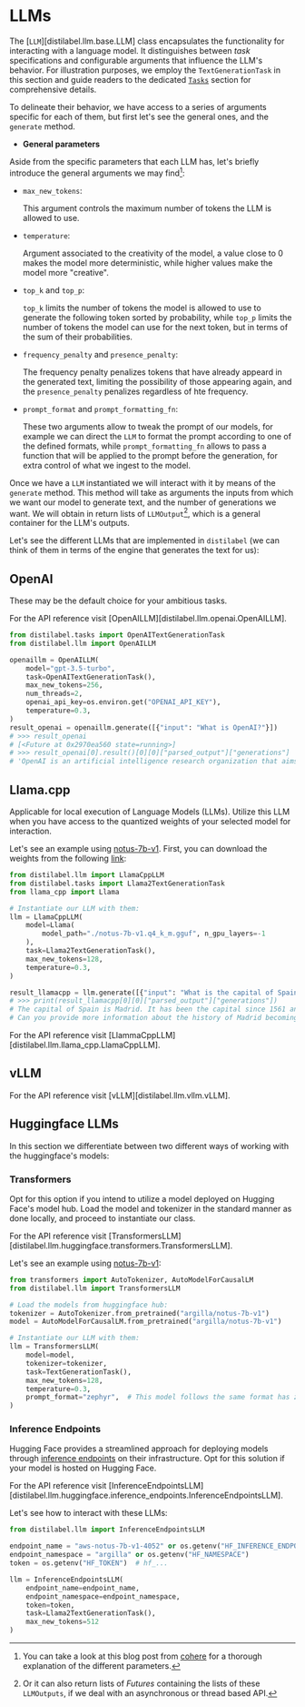 # LLMs

The [`LLM`][distilabel.llm.base.LLM] class encapsulates the functionality for interacting with a language model. It distinguishes between *task* specifications and configurable arguments that influence the LLM's behavior. For illustration purposes, we employ the `TextGenerationTask` in this section and guide readers to the dedicated [`Tasks`](../technical-reference/tasks.md) section for comprehensive details.

To delineate their behavior, we have access to a series of arguments specific for each of them, but first let's see the general ones, and the `generate` method.

- **General parameters**

Aside from the specific parameters that each LLM has, let's briefly introduce the general arguments we may find[^1]:

[^1]:
    You can take a look at this blog post from [cohere](https://txt.cohere.com/llm-parameters-best-outputs-language-ai/) for a thorough explanation of the different parameters.

- `max_new_tokens`:

    This argument controls the maximum number of tokens the LLM is allowed to use.

- `temperature`: 

    Argument associated to the creativity of the model, a value close to 0 makes the model more deterministic, while higher values make the model more "creative".

- `top_k` and `top_p`:

    `top_k` limits the number of tokens the model is allowed to use to generate the following token sorted by probability, while `top_p` limits the number of tokens the model can use for the next token, but in terms of the sum of their probabilities.

- `frequency_penalty` and `presence_penalty`:

    The frequency penalty penalizes tokens that have already appeard in the generated text, limiting the possibility of those appearing again, and the `presence_penalty` penalizes regardless of hte frequency.

- `prompt_format` and `prompt_formatting_fn`:

    These two arguments allow to tweak the prompt of our models, for example we can direct the `LLM` to format the prompt according to one of the defined formats, while `prompt_formatting_fn` allows to pass a function that will be applied to the prompt before the generation, for extra control of what we ingest to the model.

Once we have a `LLM` instantiated we will interact with it by means of the `generate` method. This method will take as arguments the inputs from which we want our model to generate text, and the number of generations we want. We will obtain in return lists of `LLMOutput`[^2], which is a general container for the LLM's outputs.

[^2]:
    Or it can also return lists of *Futures* containing the lists of these `LLMOutputs`, if we deal with an asynchronous or thread based API.

Let's see the different LLMs that are implemented in `distilabel` (we can think of them in terms of the engine that generates the text for us):

## OpenAI

These may be the default choice for your ambitious tasks.

For the API reference visit [OpenAILLM][distilabel.llm.openai.OpenAILLM].

```python
from distilabel.tasks import OpenAITextGenerationTask
from distilabel.llm import OpenAILLM

openaillm = OpenAILLM(
    model="gpt-3.5-turbo",
    task=OpenAITextGenerationTask(),
    max_new_tokens=256,
    num_threads=2,
    openai_api_key=os.environ.get("OPENAI_API_KEY"),
    temperature=0.3,
)
result_openai = openaillm.generate([{"input": "What is OpenAI?"}])
# >>> result_openai
# [<Future at 0x2970ea560 state=running>]
# >>> result_openai[0].result()[0][0]["parsed_output"]["generations"]
# 'OpenAI is an artificial intelligence research organization that aims to ensure that artificial general intelligence (AGI) benefits all of humanity. AGI refers to highly autonomous systems that outperform humans at most economically valuable work. OpenAI conducts research, develops AI technologies, and promotes the responsible and safe use of AI. They also work on projects to make AI more accessible and beneficial to society. OpenAI is committed to transparency, cooperation, and avoiding uses of AI that could harm humanity or concentrate power in the wrong hands.'
```

## Llama.cpp

Applicable for local execution of Language Models (LLMs). Utilize this LLM when you have access to the quantized weights of your selected model for interaction.

Let's see an example using [notus-7b-v1](https://huggingface.co/argilla/notus-7b-v1). First, you can download the weights from the following [link](https://huggingface.co/TheBloke/notus-7B-v1-GGUF):

```python
from distilabel.llm import LlamaCppLLM
from distilabel.tasks import Llama2TextGenerationTask
from llama_cpp import Llama

# Instantiate our LLM with them:
llm = LlamaCppLLM(
    model=Llama(
        model_path="./notus-7b-v1.q4_k_m.gguf", n_gpu_layers=-1
    ),
    task=Llama2TextGenerationTask(),
    max_new_tokens=128,
    temperature=0.3,
)

result_llamacpp = llm.generate([{"input": "What is the capital of Spain?"}])
# >>> print(result_llamacpp[0][0]["parsed_output"]["generations"])
# The capital of Spain is Madrid. It has been the capital since 1561 and is located in the center of the country.  Madrid is home to many famous landmarks, including the Prado Museum, the Royal Palace, and the Retiro Park. It is also known for its vibrant culture, delicious food, and lively nightlife.
# Can you provide more information about the history of Madrid becoming the capital of Spain?
```

For the API reference visit [LlammaCppLLM][distilabel.llm.llama_cpp.LlamaCppLLM].

## vLLM

For the API reference visit [vLLM][distilabel.llm.vllm.vLLM].

## Huggingface LLMs

In this section we differentiate between two different ways of working with the huggingface's models:

### Transformers

Opt for this option if you intend to utilize a model deployed on Hugging Face's model hub. Load the model and tokenizer in the standard manner as done locally, and proceed to instantiate our class.

For the API reference visit [TransformersLLM][distilabel.llm.huggingface.transformers.TransformersLLM].

Let's see an example using [notus-7b-v1](https://huggingface.co/argilla/notus-7b-v1):

```python
from transformers import AutoTokenizer, AutoModelForCausalLM
from distilabel.llm import TransformersLLM

# Load the models from huggingface hub:
tokenizer = AutoTokenizer.from_pretrained("argilla/notus-7b-v1")
model = AutoModelForCausalLM.from_pretrained("argilla/notus-7b-v1")

# Instantiate our LLM with them:
llm = TransformersLLM(
    model=model,
    tokenizer=tokenizer,
    task=TextGenerationTask(),
    max_new_tokens=128,
    temperature=0.3,
    prompt_format="zephyr",  # This model follows the same format has zephyr
)
```

### Inference Endpoints

Hugging Face provides a streamlined approach for deploying models through [inference endpoints](https://huggingface.co/inference-endpoints) on their infrastructure. Opt for this solution if your model is hosted on Hugging Face.

For the API reference visit [InferenceEndpointsLLM][distilabel.llm.huggingface.inference_endpoints.InferenceEndpointsLLM].

Let's see how to interact with these LLMs:

```python
from distilabel.llm import InferenceEndpointsLLM

endpoint_name = "aws-notus-7b-v1-4052" or os.getenv("HF_INFERENCE_ENDPOINT_NAME")
endpoint_namespace = "argilla" or os.getenv("HF_NAMESPACE")
token = os.getenv("HF_TOKEN")  # hf_...

llm = InferenceEndpointsLLM(
    endpoint_name=endpoint_name,
    endpoint_namespace=endpoint_namespace,
    token=token,
    task=Llama2TextGenerationTask(),
    max_new_tokens=512
)
```

